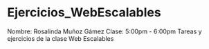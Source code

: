 # Ejercicios_WebEscalables
Nombre: Rosalinda Muñoz Gámez 
Clase: 5:00pm - 6:00pm
Tareas y ejercicios de la clase Web Escalables 
